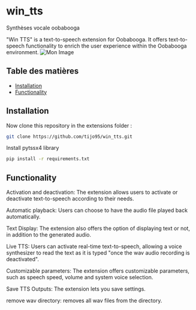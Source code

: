 # win_tts
Synthèses vocale oobabooga

"Win TTS" is a text-to-speech extension for Oobabooga. It offers text-to-speech functionality to enrich the user experience within the Oobabooga environment.
![Mon Image](https://drive.google.com/uc?export=view&id=1X0Pn-0P7h7RrxB5bOU_xHdqgxQbCyLy5)

## Table des matières

- [Installation](#installation)
- [Functionality](#functionality)

## Installation

Now clone this repository in the extensions folder :
```bash
git clone https://github.com/tijo95/win_tts.git
```

Install pytssx4 library
```bash
pip install -r requirements.txt
```

## Functionality

Activation and deactivation: The extension allows users to activate or deactivate text-to-speech according to their needs.

Automatic playback: Users can choose to have the audio file played back automatically.

Text Display: The extension also offers the option of displaying text or not, in addition to the generated audio.

Live TTS: Users can activate real-time text-to-speech, allowing a voice synthesizer to read the text as it is typed "once the wav audio recording is deactivated".

Customizable parameters: The extension offers customizable parameters, such as speech speed, volume and system voice selection.

Save TTS Outputs: The extension lets you save settings.

remove wav directory: removes all wav files from the directory. 


